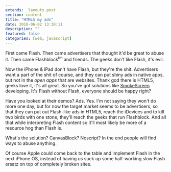 ```yaml
---
extends: _layouts.post
section: content
title: "HTML5 my ads"
date: 2010-06-02 13:30:11
description: ""
featured: false
categories: [web, javascript]
---
```

First came Flash. Then came advertisers that thought it'd be great to abuse it. Then came Flashblock<sup>tm</sup> and friends. The geeks don't like Flash, it's evil.

Now the iPhone &amp; iPad don't have Flash, but they're the shit. Advertisers want a part of the shit of course, and they can put shiny ads in native apps, but not in the *open apps* that are websites. Thank god there is HTML5, geeks love it, it's all great. So you've got solutions like [SmokeScreen](http://smokescreen.us/) developing. It's Flash without Flash, everyone should be happy right?

Have you looked at their demos? Ads. Yes. I'm not saying they won't do more one day, but for now the target market seems to be advertisers, so that they can put out Flash-like ads in HTML5, reach the iDevices and to kill two birds with one stone, they'll reach the geeks that run Flashblock. And all that while interpreting Flash content so it'll most likely be more of a resource hog than Flash is.

What's the solution? CanvasBlock? Noscript? In the end people will find ways to abuse anything.

Of course Apple could come back to the table and implement Flash in the next iPhone OS, instead of having us suck up some half-working slow Flash ersatz on top of completely broken sites.
